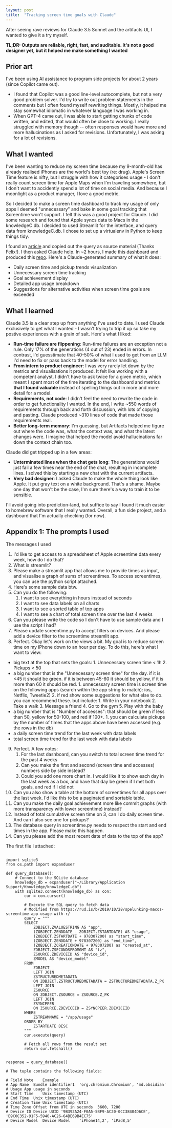 ```yaml
---
layout: post
title:  "Tracking screen time goals with Claude"
---
```


After seeing rave reviews for Claude 3.5 Sonnet and the artifacts UI, I wanted to give it a try myself. 

**TL;DR: Outputs are reliable, right, fast, and auditable. It's not a good designer yet, but it helped me make something I wanted**

## Prior art ##
I've been using AI assistance to program side projects for about 2 years (since Copilot came out). 
* I found that Copilot was a good line-level autocomplete, but not a very good problem solver. I'd try to write out problem statements in the comments but I often found myself rewriting things. Mostly, it helped me stay somewhat idiomatic in whatever language I was working in.
* When GPT-4 came out, I was able to start getting chunks of code written, and edited, that would often be close to working. I really struggled with memory though -- often responses would have more and more hallucinations as I asked for revisions. Unfortunately, I was asking for a lot of revisions.

## What I wanted ##
I've been wanting to reduce my screen time because my 9-month-old has already realised iPhones are the world's best toy (re: drug). Apple's Screen Time feature is nifty, but I struggle with how it categorises usage - I don't really count screen time for Apple Maps when I'm traveling somewhere, but I don't want to accidently spend a lot of time on social media. And because I moonlight as a product manager, I love a good metric.

So I decided to make a screen time dashboard to track my usage of only apps I deemed "unnecessary" and bake in some goal tracking that Screentime won't support. I felt this was a good project for Claude. I did some research and found that Apple syncs data to Macs in the knowledgeC.db. I decided to used Streamlit for the interface, and query data from knowledgeC.db. I chose to set up a virtualenv in Python to keep things tidy.

I found an [article](https://felixkohlhas.com/projects/screentime/) and copied out the query as source material (Thanks Felix!). I then asked Claude help. In ~2 hours, I made [this dashboard](https://www.loom.com/share/9e10d9107c204419be00d6c90b217060) and produced this [repo](https://github.com/hareeshganesan/screentime-goal-tracker). Here's a Claude-generated summary of what it does:
- Daily screen time and pickup trends visualization
- Unnecessary screen time tracking
- Goal achievement display
- Detailed app usage breakdown
- Suggestions for alternative activities when screen time goals are exceeded

## What I learned ##
Claude 3.5 is a clear step up from anything I've used to date. I used Claude exclusively to get what I wanted - I wasn't trying to trip it up so take my postive experiences with a grain of salt. Here's what I liked:
* **Run-time failure are flippening**: Run-time failures are an exception not a rule. Only 17% of the generations (4 out of 23) ended in errors. In contrast, I'd guesstimate that 40-50% of what I used to get from an LLM I'd need to fix or pass back to the model for error handling. 
* **From intern to product engineer**: I was very rarely let down by the metrics and visualisations it produced. It felt like working with a competent analyst. I didn't have to ask twice for a given metric, which meant I spent most of the time iterating to the dashboard and metrics __that I found valuable__ instead of spelling things out in more and more detail for a model.
* **Requirements, not code**: I didn't feel the need to rewrite the code in order to get functionality I wanted. In the end, I write ~550 words of requirements through back and forth discussion, with lots of copying and pasting. Claude produced ~310 lines of code that made those requirements real.
* **Better long-term memory**: I'm guessing, but Artifacts helped me figure out where the code was, what the context was, and what the latest changes were. I imagine that helped the model avoid hallucinations far down the context chain too. 

Claude did get tripped up in a few areas:
* **Unterminated lines when the chat gets long**: The generations would just fail a few times near the end of the chat, resulting in incomplete lines. I solved this by starting a new chat with the current artifacts.
* **Very bad designer**: I asked Claude to make the whole thing look like Apple. It put gray text on a white background. That's a shame. Maybe one day that won't be the case, I'm sure there's a way to train it to be sensible.

I'll avoid going into prediction-land, but suffice to say I found it much easier to homebrew software that I really wanted. Overall, a fun side project, and a dashboard that I'm actually checking (for now).

## Appendix 1: The prompts I used

The messages I used
1. I'd like to get access to a spreadsheet of Apple screentime data every week, how do I do that?
2. What is streamlit?
3. Please make a streamlit app that allows me to provide times as input, and visualise a graph of sums of screentimes. To access screentimes, you can use the python script attached.
4. Here's some sample data btw.
5. Can you do the following:
   1. I want to see everything in hours instead of seconds
   2. I want to see data labels on all charts
   3. I want to see a sorted table of top apps
   4. I want to see a chart of total screen time over the last 4 weeks
6. Can you please write the code so I don't have to use sample data and I use the script I had?
7. Please update screentime.py to accept filters on devices. And please add a device filter to the screentime streamlit app.
8. Perfect. Okay let's work on the views a bit. My goal is to reduce screen time on my iPhone down to an hour per day. To do this, here's what I want to view:
* big text at the top that sets the goals: 1. Unnecessary screen time < 1h 2. Pickups < 50
* a big number that is the "Unnecessary screen time" for the day. if it is <45 it should be green. if it is between 45-60 it should be yellow, if it is more than 60 it should be red. 1. unnecessary screen time is screen time on the following apps (search within the app string to match): ios, Netflix, Tweetie2) 2. if red show some suggestions for what else to do. you can recommend these. but include: 1. Write in your notebook 2. Take a walk 3. Message a friend 4. Go to the gym 5. Play with the baby
* a big number that is "Number of accesses": that should be green if less than 50, yellow for 50-100, and red if 100+. 1. you can calculate pickups by the number of times that the apps above have been accessed (e.g. the rows in the db)
* a daily screen time trend for the last week with data labels
* total screen time trend for the last week with data labels
9. Perfect. A few notes:
   1. For the last dashboard, can you switch to total screen time trend for the past 4 weeks
   2. Can you make the first and second (screen time and accesses) numbers side by side instead?
   3. Could you add one more chart in. I would like it to show each day in the last week as a box, and have that day be green if I met both goals, and red if I did not
10. Can you also show a table at the bottom of screentimes for all apps over the last week. I'd like this to be a paginated and sortable table.
11. Can you make the daily goal achievement more like commit graphs (with more transparency with lower screentime) instead?
12. Instead of total cumulative screen time on 3, can I do daily screen time. And can I also see one for pickups?
13. The database query in screentime.py needs to respect the start and end times in the app. Please make this happen.
14. Can you please add the most recent date of data to the top of the app?

The first file I attached:
```

import sqlite3
from os.path import expanduser

def query_database():
    # Connect to the SQLite database
    knowledge_db = expanduser("~/Library/Application Support/Knowledge/knowledgeC.db")
    with sqlite3.connect(knowledge_db) as con:
        cur = con.cursor()
        
        # Execute the SQL query to fetch data
        # Modified from https://rud.is/b/2019/10/28/spelunking-macos-screentime-app-usage-with-r/
        query = """
        SELECT
            ZOBJECT.ZVALUESTRING AS "app", 
            (ZOBJECT.ZENDDATE - ZOBJECT.ZSTARTDATE) AS "usage",
            (ZOBJECT.ZSTARTDATE + 978307200) as "start_time", 
            (ZOBJECT.ZENDDATE + 978307200) as "end_time",
            (ZOBJECT.ZCREATIONDATE + 978307200) as "created_at", 
            ZOBJECT.ZSECONDSFROMGMT AS "tz",
            ZSOURCE.ZDEVICEID AS "device_id",
            ZMODEL AS "device_model"
        FROM
            ZOBJECT 
            LEFT JOIN
            ZSTRUCTUREDMETADATA 
            ON ZOBJECT.ZSTRUCTUREDMETADATA = ZSTRUCTUREDMETADATA.Z_PK 
            LEFT JOIN
            ZSOURCE 
            ON ZOBJECT.ZSOURCE = ZSOURCE.Z_PK 
            LEFT JOIN
            ZSYNCPEER
            ON ZSOURCE.ZDEVICEID = ZSYNCPEER.ZDEVICEID
        WHERE
            ZSTREAMNAME = "/app/usage"
        ORDER BY
            ZSTARTDATE DESC
        """
        cur.execute(query)
        
        # Fetch all rows from the result set
        return cur.fetchall()


response = query_database()

# The tuple contains the following fields:

# Field	Note	Example
# App Name	Bundle identifier1	'org.chromium.Chromium', 'md.obsidian'
# Usage	App usage in seconds	
# Start Time	Unix timestamp (UTC)	
# End Time	Unix timestamp (UTC)	
# Creation Time	Unix timestamp (UTC)	
# Time Zone	Offset from UTC in seconds	3600, 7200
# Device ID	Device UUID	'9B392A24-F0A5-5BF9-AC20-0CC38404D6CE', 'B9C0C352-91F5-5940-AC26-64BE69B4EC75'
# Device Model	Device Model	'iPhone14,2', 'iPad8,5'
```


